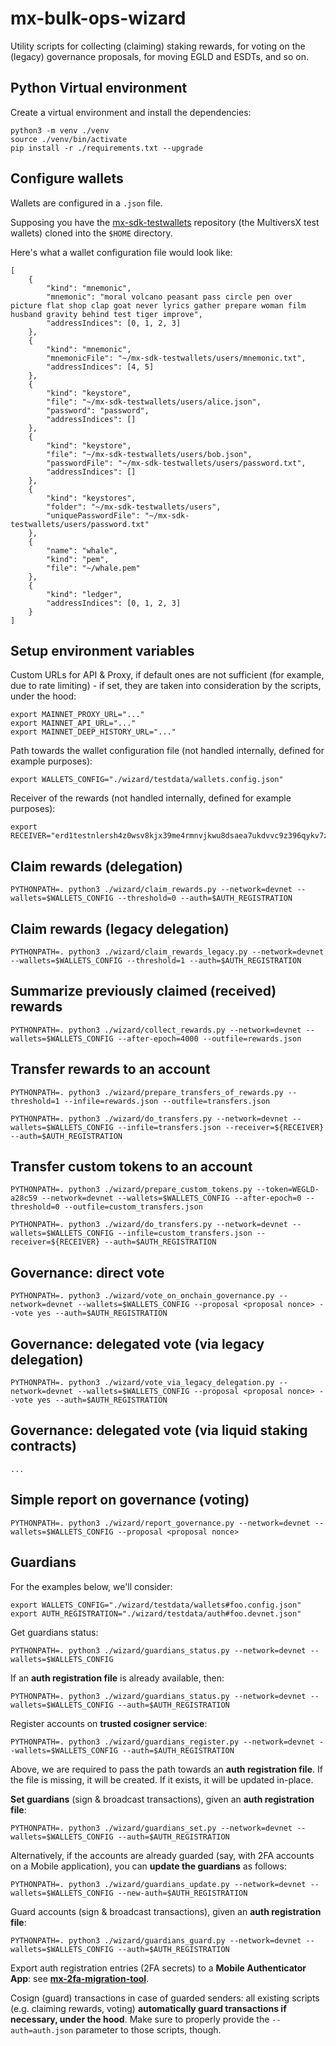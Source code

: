# mx-bulk-ops-wizard

Utility scripts for collecting (claiming) staking rewards, for voting on the (legacy) governance proposals, for moving EGLD and ESDTs, and so on.

## Python Virtual environment

Create a virtual environment and install the dependencies:

```
python3 -m venv ./venv
source ./venv/bin/activate
pip install -r ./requirements.txt --upgrade
```

## Configure wallets

Wallets are configured in a `.json` file.

Supposing you have the [mx-sdk-testwallets](https://github.com/multiversx/mx-sdk-testwallets) repository (the MultiversX test wallets) cloned into the `$HOME` directory.

Here's what a wallet configuration file would look like:

```
[
    {
        "kind": "mnemonic",
        "mnemonic": "moral volcano peasant pass circle pen over picture flat shop clap goat never lyrics gather prepare woman film husband gravity behind test tiger improve",
        "addressIndices": [0, 1, 2, 3]
    },
    {
        "kind": "mnemonic",
        "mnemonicFile": "~/mx-sdk-testwallets/users/mnemonic.txt",
        "addressIndices": [4, 5]
    },
    {
        "kind": "keystore",
        "file": "~/mx-sdk-testwallets/users/alice.json",
        "password": "password",
        "addressIndices": []
    },
    {
        "kind": "keystore",
        "file": "~/mx-sdk-testwallets/users/bob.json",
        "passwordFile": "~/mx-sdk-testwallets/users/password.txt",
        "addressIndices": []
    },
    {
        "kind": "keystores",
        "folder": "~/mx-sdk-testwallets/users",
        "uniquePasswordFile": "~/mx-sdk-testwallets/users/password.txt"
    },
    {
        "name": "whale",
        "kind": "pem",
        "file": "~/whale.pem"
    },
    {
        "kind": "ledger",
        "addressIndices": [0, 1, 2, 3]
    }
]
```

## Setup environment variables

Custom URLs for API & Proxy, if default ones are not sufficient (for example, due to rate limiting) - if set, they are taken into consideration by the scripts, under the hood:

```
export MAINNET_PROXY_URL="..."
export MAINNET_API_URL="..."
export MAINNET_DEEP_HISTORY_URL="..."
```

Path towards the wallet configuration file (not handled internally, defined for example purposes):

```
export WALLETS_CONFIG="./wizard/testdata/wallets.config.json"
```

Receiver of the rewards (not handled internally, defined for example purposes):

```
export RECEIVER="erd1testnlersh4z0wsv8kjx39me4rmnvjkwu8dsaea7ukdvvc9z396qykv7z7"
```

## Claim rewards (delegation)

```
PYTHONPATH=. python3 ./wizard/claim_rewards.py --network=devnet --wallets=$WALLETS_CONFIG --threshold=0 --auth=$AUTH_REGISTRATION
```

## Claim rewards (legacy delegation)

```
PYTHONPATH=. python3 ./wizard/claim_rewards_legacy.py --network=devnet --wallets=$WALLETS_CONFIG --threshold=1 --auth=$AUTH_REGISTRATION
```

## Summarize previously claimed (received) rewards

```
PYTHONPATH=. python3 ./wizard/collect_rewards.py --network=devnet --wallets=$WALLETS_CONFIG --after-epoch=4000 --outfile=rewards.json
```

## Transfer rewards to an account

```
PYTHONPATH=. python3 ./wizard/prepare_transfers_of_rewards.py --threshold=1 --infile=rewards.json --outfile=transfers.json

PYTHONPATH=. python3 ./wizard/do_transfers.py --network=devnet --wallets=$WALLETS_CONFIG --infile=transfers.json --receiver=${RECEIVER} --auth=$AUTH_REGISTRATION
```

## Transfer custom tokens to an account

```
PYTHONPATH=. python3 ./wizard/prepare_custom_tokens.py --token=WEGLD-a28c59 --network=devnet --wallets=$WALLETS_CONFIG --after-epoch=0 --threshold=0 --outfile=custom_transfers.json

PYTHONPATH=. python3 ./wizard/do_transfers.py --network=devnet --wallets=$WALLETS_CONFIG --infile=custom_transfers.json --receiver=${RECEIVER} --auth=$AUTH_REGISTRATION
```

## Governance: direct vote

```
PYTHONPATH=. python3 ./wizard/vote_on_onchain_governance.py --network=devnet --wallets=$WALLETS_CONFIG --proposal <proposal nonce> --vote yes --auth=$AUTH_REGISTRATION
```

## Governance: delegated vote (via legacy delegation)

```
PYTHONPATH=. python3 ./wizard/vote_via_legacy_delegation.py --network=devnet --wallets=$WALLETS_CONFIG --proposal <proposal nonce> --vote yes --auth=$AUTH_REGISTRATION 
```

## Governance: delegated vote (via liquid staking contracts)

```
...
```

## Simple report on governance (voting)

```
PYTHONPATH=. python3 ./wizard/report_governance.py --network=devnet --wallets=$WALLETS_CONFIG --proposal <proposal nonce> 
```

## Guardians

For the examples below, we'll consider:

```
export WALLETS_CONFIG="./wizard/testdata/wallets#foo.config.json"
export AUTH_REGISTRATION="./wizard/testdata/auth#foo.devnet.json"
```

Get guardians status:

```
PYTHONPATH=. python3 ./wizard/guardians_status.py --network=devnet --wallets=$WALLETS_CONFIG
```

If an **auth registration file** is already available, then:

```
PYTHONPATH=. python3 ./wizard/guardians_status.py --network=devnet --wallets=$WALLETS_CONFIG --auth=$AUTH_REGISTRATION
```

Register accounts on **trusted cosigner service**:

```
PYTHONPATH=. python3 ./wizard/guardians_register.py --network=devnet --wallets=$WALLETS_CONFIG --auth=$AUTH_REGISTRATION
```

Above, we are required to pass the path towards an **auth registration file**. If the file is missing, it will be created. If it exists, it will be updated in-place.

**Set guardians** (sign & broadcast transactions), given an **auth registration file**:

```
PYTHONPATH=. python3 ./wizard/guardians_set.py --network=devnet --wallets=$WALLETS_CONFIG --auth=$AUTH_REGISTRATION
```

Alternatively, if the accounts are already guarded (say, with 2FA accounts on a Mobile application), you can **update the guardians** as follows:

```
PYTHONPATH=. python3 ./wizard/guardians_update.py --network=devnet --wallets=$WALLETS_CONFIG --new-auth=$AUTH_REGISTRATION
```

Guard accounts (sign & broadcast transactions), given an **auth registration file**:

```
PYTHONPATH=. python3 ./wizard/guardians_guard.py --network=devnet --wallets=$WALLETS_CONFIG --auth=$AUTH_REGISTRATION
```

Export auth registration entries (2FA secrets) to a **Mobile Authenticator App**: see [**mx-2fa-migration-tool**](https://github.com/multiversx/mx-2fa-migration-tool).

Cosign (guard) transactions in case of guarded senders: all existing scripts (e.g. claiming rewards, voting) **automatically guard transactions if necessary, under the hood**. Make sure to properly provide the `--auth=auth.json` parameter to those scripts, though.
